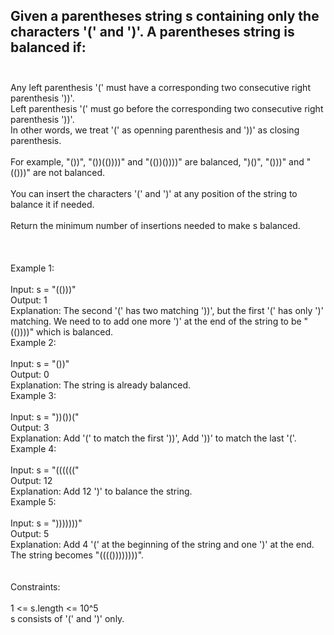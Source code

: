 ## Given a parentheses string s containing only the characters '(' and ')'. A parentheses string is balanced if: <br> <br> 
Any left parenthesis '(' must have a corresponding two consecutive right parenthesis '))'. <br> 
Left parenthesis '(' must go before the corresponding two consecutive right parenthesis '))'. <br> 
In other words, we treat '(' as openning parenthesis and '))' as closing parenthesis. <br> <br> 
For example, "())", "())(())))" and "(())())))" are balanced, ")()", "()))" and "(()))" are not balanced. <br> <br> 
You can insert the characters '(' and ')' at any position of the string to balance it if needed. <br> <br> 
Return the minimum number of insertions needed to make s balanced. <br> <br> <br> <br> 
Example 1: <br> <br> 
Input: s = "(()))" <br> 
Output: 1 <br> 
Explanation: The second '(' has two matching '))', but the first '(' has only ')' matching. We need to to add one more ')' at the end of the string to be "(())))" which is balanced. <br> 
Example 2: <br> <br> 
Input: s = "())" <br> 
Output: 0 <br> 
Explanation: The string is already balanced. <br> 
Example 3: <br> <br> 
Input: s = "))())(" <br> 
Output: 3 <br> 
Explanation: Add '(' to match the first '))', Add '))' to match the last '('. <br> 
Example 4: <br> <br> 
Input: s = "((((((" <br> 
Output: 12 <br> 
Explanation: Add 12 ')' to balance the string. <br> 
Example 5: <br> <br> 
Input: s = ")))))))" <br> 
Output: 5 <br> 
Explanation: Add 4 '(' at the beginning of the string and one ')' at the end. The string becomes "(((())))))))". <br> <br> <br> 
Constraints: <br> <br> 
1 <= s.length <= 10^5 <br> 
s consists of '(' and ')' only. <br> 
